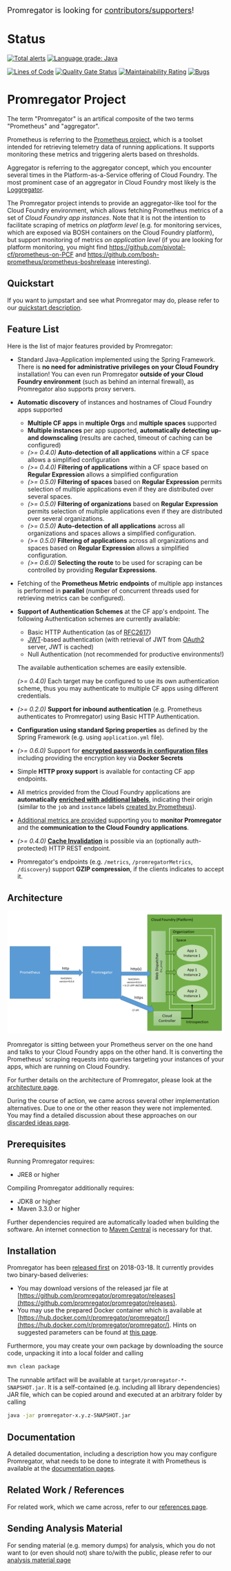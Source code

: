<div style="font-size:large">Promregator is looking for <a href="https://github.com/promregator/promregator/wiki/Supporters-Wanted!">contributors/supporters</a>!</div>

# Status

[![Total alerts](https://img.shields.io/lgtm/alerts/g/promregator/promregator.svg?logo=lgtm&logoWidth=18)](https://lgtm.com/projects/g/promregator/promregator/alerts/) [![Language grade: Java](https://img.shields.io/lgtm/grade/java/g/promregator/promregator.svg?logo=lgtm&logoWidth=18)](https://lgtm.com/projects/g/promregator/promregator/context:java)

[![Lines of Code](https://sonarcloud.io/api/project_badges/measure?project=promregator&metric=ncloc)](https://sonarcloud.io/dashboard?id=promregator) [![Quality Gate Status](https://sonarcloud.io/api/project_badges/measure?project=promregator&metric=alert_status)](https://sonarcloud.io/dashboard?id=promregator) [![Maintainability Rating](https://sonarcloud.io/api/project_badges/measure?project=promregator&metric=sqale_rating)](https://sonarcloud.io/dashboard?id=promregator) [![Bugs](https://sonarcloud.io/api/project_badges/measure?project=promregator&metric=bugs)](https://sonarcloud.io/dashboard?id=promregator)

# Promregator Project


The term "Promregator" is an artifical composite of the two terms "Prometheus" and "aggregator".

Prometheus is referring to the [Prometheus project](https://prometheus.io/), which is a toolset intended for retrieving telemetry data of running applications. It supports monitoring these metrics and triggering alerts based on thresholds.

Aggregator is referring to the aggregator concept, which you encounter several times in the Platform-as-a-Service offering of Cloud Foundry. 
The most prominent case of an aggregator in Cloud Foundry most likely is the [Loggregator](https://docs.cloudfoundry.org/loggregator/architecture.html).

The Promregator project intends to provide an aggregator-like tool for the Cloud Foundry environment, which allows fetching 
Prometheus metrics of a set of *Cloud Foundry app instances*. Note that it is not the intention to facilitate scraping of
metrics *on platform level* (e.g. for monitoring services, which are exposed via BOSH containers on the Cloud Foundry platform), but support monitoring of metrics *on application level* (if you are looking for platform monitoring, you might find https://github.com/pivotal-cf/prometheus-on-PCF and https://github.com/bosh-prometheus/prometheus-boshrelease interesting).

## Quickstart

If you want to jumpstart and see what Promregator may do, please refer to our [quickstart description](docs/quickstart-docker.md).

## Feature List

Here is the list of major features provided by Promregator:

* Standard Java-Application implemented using the Spring Framework. There is **no need for administrative privileges on your Cloud Foundry** installation!
  You can even run Promregator **outside of your Cloud Foundry environment** (such as behind an internal firewall), as Promregator also supports proxy servers.
* **Automatic discovery** of instances and hostnames of Cloud Foundry apps supported
  * **Multiple CF apps** in **multiple Orgs** and **multiple spaces** supported
  * **Multiple instances** per app supported, **automatically detecting up- and downscaling** (results are cached, timeout of caching can be configured)
  * *(>= 0.4.0)* **Auto-detection of all applications** within a CF space allows a simplified configuration
  * *(>= 0.4.0)* **Filtering of applications** within a CF space based on **Regular Expression** allows a simplified configuration
  * *(>= 0.5.0)* **Filtering of spaces** based on **Regular Expression** permits selection of multiple applications even if they are distributed over several spaces.
  * *(>= 0.5.0)* **Filtering of organizations** based on **Regular Expression** permits selection of multiple applications even if they are distributed over several organizations.
  * *(>= 0.5.0)* **Auto-detection of all applications** across all organizations and spaces allows a simplified configuration.
  * *(>= 0.5.0)* **Filtering of applications** across all organizations and spaces based on **Regular Expression** allows a simplified configuration.
  * *(>= 0.6.0)* **Selecting the route** to be used for scraping can be controlled by providing **Regular Expressions**.
* Fetching of the **Prometheus Metric endpoints** of multiple app instances is performed in **parallel** (number of concurrent threads used for retrieving metrics can be configured).
* **Support of Authentication Schemes** at the CF app's endpoint. The following Authentication schemes are currently available:
  - Basic HTTP Authentication (as of [RFC2617](https://www.ietf.org/rfc/rfc2617.txt))
  - [JWT](https://jwt.io/)-based authentication (with retrieval of JWT from [OAuth2](https://oauth.net/2/) server, JWT is cached)
  - Null Authentication (not recommended for productive environments!)
  
  The available authentication schemes are easily extensible.
  
  *(>= 0.4.0)* Each target may be configured to use its own authentication scheme, thus you may authenticate to multiple CF apps using different credentials.
* *(>= 0.2.0)* **Support for inbound authentication** (e.g. Prometheus authenticates to Promregator) using Basic HTTP Authentication. 
* **Configuration using standard Spring properties** as defined by the Spring Framework (e.g. using `application.yml` file).
* *(>= 0.6.0)* Support for [**encrypted passwords in configuration files**](./docs/passwords-in-config.md) including providing the encryption key via **Docker Secrets**
* Simple **HTTP proxy support** is available for contacting CF app endpoints.
* All metrics provided from the Cloud Foundry applications are **automatically [enriched with additional labels](docs/enrichment.md)**, indicating their origin (similar to the `job` and `instance` labels [created by Prometheus](https://prometheus.io/docs/concepts/jobs_instances/)).
* [Additional metrics are provided](docs/enrichment.md) supporting you to **monitor Promregator** and the **communication to the Cloud Foundry applications**.
* *(>= 0.4.0)* **[Cache Invalidation](docs/invalidate-cache.md)** is possible via an (optionally auth-protected) HTTP REST endpoint.
* Promregator's endpoints (e.g. `/metrics`, `/promregatorMetrics`, `/discovery`) support **GZIP compression**, if the clients indicates to accept it.


## Architecture
![Architecture of Promregator](docs/architecture.png)

Promregator is sitting between your Prometheus server on the one hand and talks to your Cloud Foundry apps on the other hand. 
It is converting the Prometheus' scraping requests into queries targeting your instances of your apps, which are running on Cloud Foundry. 

For further details on the architecture of Promregator, please look at the [architecture page](docs/architecture.md).

During the course of action, we came across several other implementation alternatives. Due to one or the other reason they were not implemented. You may find a detailed discussion about these approaches on our [discarded ideas page](docs/discarded-ideas.md).

## Prerequisites

Running Promregator requires:
* JRE8 or higher

Compiling Promregator additionally requires:
* JDK8 or higher
* Maven 3.3.0 or higher

Further dependencies required are automatically loaded when building the software. An internet connection to [Maven Central](https://search.maven.org/) is necessary for that.

## Installation

Promregator has been [released first](https://github.com/promregator/promregator/releases/tag/v0.1.0) on 2018-03-18. It currently provides two binary-based deliveries:

* You may download versions of the released jar file at [https://github.com/promregator/promregator/releases](https://github.com/promregator/promregator/releases).
* You may use the prepared Docker container which is available at [https://hub.docker.com/r/promregator/promregator/](https://hub.docker.com/r/promregator/promregator/). Hints on suggested parameters can be found at [this page](docs/docker-start.md).

Furthermore, you may create your own package by downloading the source code, unpacking it into a local folder and calling

```bash
mvn clean package
```

The runnable artifact will be available at `target/promregator-*-SNAPSHOT.jar`. It is a self-contained (e.g. including all library dependencies) JAR file, which can be copied around and executed at an arbitrary folder by calling

```bash
java -jar promregator-x.y.z-SNAPSHOT.jar
```

## Documentation

A detailed documentation, including a description how you may configure Promregator, what needs to be done to integrate it with Prometheus is available at the [documentation pages](docs/documentation.md).


## Related Work / References
For related work, which we came across, refer to our [references page](docs/references.md).

## Sending Analysis Material

For sending material (e.g. memory dumps) for analysis, which you do not want to (or even should not) share to/with the public, please refer to our [analysis material page](docs/analysis-material.md)

